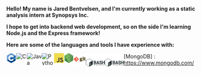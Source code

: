 **Hello! My name is Jared Bentvelsen, and I'm currently working as a static analysis intern at Synopsys Inc.**

**I hope to get into backend web development, so on the side I'm learning Node.js and the Express framework!**

**Here are some of the languages and tools I have experience with:**

<!--<img align="left" alt="Bash" width="26px" src="https://raw.githubusercontent.com/github/explore/d92924b1d925bb134e308bd29c9de6c302ed3beb/topics/terminal/terminal.png" />-->
[<img align="left" alt="C++" width="26px" src="https://raw.githubusercontent.com/github/explore/80688e429a7d4ef2fca1e82350fe8e3517d3494d/topics/cpp/cpp.png" />][C++]
[<img align="left" alt="C" width="28px" height="28px" src="https://cdn.iconscout.com/icon/free/png-512/c-programming-569564.png" />][C]
[<img align="left" alt="Java" width="40px" height="40px" src="https://i.pinimg.com/originals/f1/ea/a7/f1eaa7278f64e27128e062a3de918265.png" />][Java]
[<img align="left" alt="Python" width="32px" height="32px" src="https://www.python.org/static/opengraph-icon-200x200.png" />][Python]
[<img align="left" alt="JavaScript" width="26px" src="https://raw.githubusercontent.com/github/explore/80688e429a7d4ef2fca1e82350fe8e3517d3494d/topics/javascript/javascript.png" />][JavaScript]
[<img align="left" alt="Node.js" width="26px" src="https://raw.githubusercontent.com/github/explore/80688e429a7d4ef2fca1e82350fe8e3517d3494d/topics/nodejs/nodejs.png" />][Node.js]
[<img align="left" alt="Git" width="32px" src="https://raw.githubusercontent.com/github/explore/80688e429a7d4ef2fca1e82350fe8e3517d3494d/topics/git/git.png" />][Git]
[<img align="left" alt="Bash" width="50px" height="50px" src="https://raw.githubusercontent.com/github/explore/80688e429a7d4ef2fca1e82350fe8e3517d3494d/topics/bash/bash.png" />][Bash]
[<img align="left" alt="MongoDB" width="50px" height="50px" src="https://raw.githubusercontent.com/github/explore/80688e429a7d4ef2fca1e82350fe8e3517d3494d/topics/bash/bash.png" />][Bash]

[C++]: http://www.cplusplus.com/
[C]: https://en.wikipedia.org/wiki/C_(programming_language)
[Java]: https://docs.oracle.com/javase/7/docs/technotes/guides/language/
[Python]: http://www.python.org/
[JavaScript]: https://www.javascript.com/
[Node.js]: https://nodejs.org/api/http.html
[Git]: https://git-scm.com/
[Bash]: https://www.gnu.org/software/bash/
[MongoDB] : https://www.mongodb.com/


